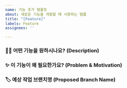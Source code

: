 ```yaml
---
name: 기능 추가 템플릿
about: 새로운 기능을 개발할 때 사용하는 템플
title: "[Feature]"
labels: Feature
assignees: ''

---
```


### 🤷‍♀️ 어떤 기능을 원하시나요? (Description)


### ✨ 이 기능이 왜 필요한가요? (Problem & Motivation)


### 🏷️ 예상 작업 브랜치명 (Proposed Branch Name)
